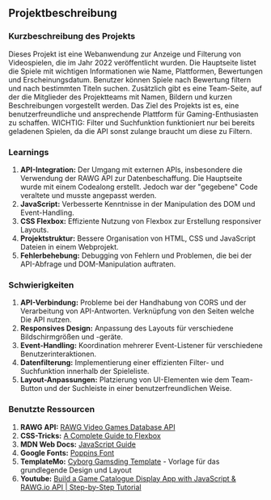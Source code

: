 
## Projektbeschreibung

### Kurzbeschreibung des Projekts

Dieses Projekt ist eine Webanwendung zur Anzeige und Filterung von Videospielen, die im Jahr 2022 veröffentlicht wurden. Die Hauptseite listet die Spiele mit wichtigen Informationen wie Name, Plattformen, Bewertungen und Erscheinungsdatum. Benutzer können Spiele nach Bewertung filtern und nach bestimmten Titeln suchen. Zusätzlich gibt es eine Team-Seite, auf der die Mitglieder des Projektteams mit Namen, Bildern und kurzen Beschreibungen vorgestellt werden. Das Ziel des Projekts ist es, eine benutzerfreundliche und ansprechende Plattform für Gaming-Enthusiasten zu schaffen. WICHTIG: Filter und Suchfunktion funktioniert nur bei bereits geladenen Spielen, da die API sonst zulange braucht um diese zu Filtern.

### Learnings

1. **API-Integration:** Der Umgang mit externen APIs, insbesondere die Verwendung der RAWG API zur Datenbeschaffung. Die Hauptseite wurde mit einem Codealong erstellt. Jedoch war der "gegebene" Code veraltete und musste angepasst werden.
2. **JavaScript:** Verbesserte Kenntnisse in der Manipulation des DOM und Event-Handling.
3. **CSS Flexbox:** Effiziente Nutzung von Flexbox zur Erstellung responsiver Layouts. 
4. **Projektstruktur:** Bessere Organisation von HTML, CSS und JavaScript Dateien in einem Webprojekt.
5. **Fehlerbehebung:** Debugging von Fehlern und Problemen, die bei der API-Abfrage und DOM-Manipulation auftraten. 

### Schwierigkeiten

1. **API-Verbindung:** Probleme bei der Handhabung von CORS und der Verarbeitung von API-Antworten. Verknüpfung von den Seiten welche Die API nutzen.
2. **Responsives Design:** Anpassung des Layouts für verschiedene Bildschirmgrößen und -geräte.
3. **Event-Handling:** Koordination mehrerer Event-Listener für verschiedene Benutzerinteraktionen.
4. **Datenfilterung:** Implementierung einer effizienten Filter- und Suchfunktion innerhalb der Spieleliste.
5. **Layout-Anpassungen:** Platzierung von UI-Elementen wie dem Team-Button und der Suchleiste in einer benutzerfreundlichen Weise.

### Benutzte Ressourcen

1. **RAWG API:** [RAWG Video Games Database API](https://rawg.io/apidocs)
2. **CSS-Tricks:** [A Complete Guide to Flexbox](https://css-tricks.com/snippets/css/a-guide-to-flexbox/)
3. **MDN Web Docs:** [JavaScript Guide](https://developer.mozilla.org/en-US/docs/Web/JavaScript/Guide)
4. **Google Fonts:** [Poppins Font](https://fonts.google.com/specimen/Poppins)
5. **TemplateMo:** [Cyborg Gamsding Template](https://templatemo.com/tm-579-cyborg-gaming) - Vorlage für das grundlegende Design und Layout
6. **Youtube:** [Build a Game Catalogue Display App with JavaScript & RAWG.io API | Step-by-Step Tutorial](https://www.youtube.com/watch?v=4MEyq7Y83VY&t=1224s) 

